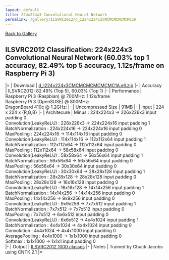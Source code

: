 ```yaml
---
layout: default
title: 224x224x3 Convolutional Neural Network
permalink: /gallery/ILSVRC2012/d_I224x224x3CMCMCMCMCMCMC1A
---
```


[Back to Gallery](/ELL/gallery)

## ILSVRC2012 Classification: 224x224x3 Convolutional Neural Network (60.03% top 1 accuracy, 82.49% top 5 accuracy, 1.12s/frame on Raspberry Pi 3)

|=
| Download | [d_I224x224x3CMCMCMCMCMCMC1A.ell.zip](https://github.com/Microsoft/ELL-models/raw/master/models/ILSVRC2012/d_I224x224x3CMCMCMCMCMCMC1A/d_I224x224x3CMCMCMCMCMCMC1A.ell.zip)
|-
| Accuracy | ILSVRC2012: 82.49% (Top 5), 60.03% (Top 1) 
|-
| Performance | Raspberry Pi 3 (Raspbian) @ 700MHz: 1.12s/frame<br>Raspberry Pi 3 (OpenSUSE) @ 800MHz: <br>DragonBoard 410c @ 1.2GHz:
|-
| Uncompressed Size | 91MB
|-
| Input | 224 x 224 x {R,G,B}
|-
| Architecure | Minus :  224x224x3  ->  226x226x3  input padding 0<br>Convolution(LeakyReLU) :  226x226x3  ->  224x224x16  input padding 1<br>BatchNormalization :  224x224x16  ->  224x224x16  input padding 0<br>MaxPooling :  224x224x16  ->  114x114x16  input padding 0<br>Convolution(LeakyReLU) :  114x114x16  ->  112x112x64  input padding 1<br>BatchNormalization :  112x112x64  ->  112x112x64  input padding 0<br>MaxPooling :  112x112x64  ->  58x58x64  input padding 0<br>Convolution(LeakyReLU) :  58x58x64  ->  56x56x64  input padding 1<br>BatchNormalization :  56x56x64  ->  56x56x64  input padding 0<br>MaxPooling :  56x56x64  ->  30x30x64  input padding 0<br>Convolution(LeakyReLU) :  30x30x64  ->  28x28x128  input padding 1<br>BatchNormalization :  28x28x128  ->  28x28x128  input padding 0<br>MaxPooling :  28x28x128  ->  16x16x128  input padding 0<br>Convolution(LeakyReLU) :  16x16x128  ->  14x14x256  input padding 1<br>BatchNormalization :  14x14x256  ->  14x14x256  input padding 0<br>MaxPooling :  14x14x256  ->  9x9x256  input padding 0<br>Convolution(LeakyReLU) :  9x9x256  ->  7x7x512  input padding 1<br>BatchNormalization :  7x7x512  ->  7x7x512  input padding 0<br>MaxPooling :  7x7x512  ->  6x6x512  input padding 0<br>Convolution(LeakyReLU) :  6x6x512  ->  4x4x1024  input padding 1<br>BatchNormalization :  4x4x1024  ->  4x4x1024  input padding 0<br>Convolution :  4x4x1024  ->  4x4x1000  input padding 0<br>AveragePooling :  4x4x1000  ->  1x1x1000  input padding 0<br>Softmax :  1x1x1000  ->  1x1x1  input padding 0<br>
|-
| Output | [ILSVRC2012 1000 classes](https://github.com/Microsoft/ELL-models/raw/master/models/ILSVRC2012/ILSVRC2012_labels.txt)
|-
| Notes | Trained by Chuck Jacobs using CNTK 2.1
|=
